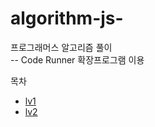 # algorithm-js-

프로그래머스 알고리즘 풀이
<br>
-- Code Runner 확장프로그램 이용


목차
+ [lv1](https://github.com/hyungoo7703/algorithm-js-/tree/main/lv1)
+ [lv2](https://github.com/hyungoo7703/algorithm-js-/tree/main/lv2)
